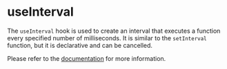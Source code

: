 # useInterval

The `useInterval` hook is used to create an interval that executes a function every specified number of milliseconds. It is similar to the `setInterval` function, but it is declarative and can be cancelled.

Please refer to the [documentation](https://www.raddix.website/hooks/use-interval) for more information.
